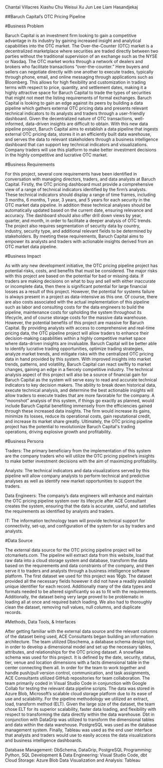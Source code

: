 Chantal Villacres
Xiashu Chu
Weisui Xu
Jun Lee
Liam Hasandjekaj

##Baruch Capital’s OTC Pricing Pipeline
 
#Business Problem
 
Baruch Capital is an investment firm looking to gain a competitive advantage in its industry by gaining increased insight and analytical capabilities into the OTC market. The Over-the-Counter (OTC) market is a decentralized marketplace where securities are traded directly between two parties without the traditional supervision of an exchange such as the NYSE or Nasdaq. The OTC market works through a network of dealers and brokers who facilitate transactions “over-the-counter.” Here buyers and sellers can negotiate directly with one another to execute trades, typically through phone, email, and online messaging through applications such as Bloomberg. This allows for high flexibility and customization in trading terms with respect to price, quantity, and settlement dates, making it a highly attractive space for Baruch Capital to trade the types of securities that might not meet the listing requirements of formal exchanges. Baruch Capital is looking to gain an edge against its peers by building a data pipeline which gathers external OTC pricing data and presents relevant technical indicators to its analysts and traders through a user-friendly dashboard. Given the decentralized nature of OTC transactions, well-informed, data-driven insights are difficult to obtain. With this new data pipeline project, Baruch Capital aims to establish a data pipeline that ingests external OTC pricing data, stores it in an efficiently built data warehouse, and serves the data to relevant stakeholders through a business intelligence dashboard that can support key technical indicators and visualizations. Company traders will use this platform to make better investment decisions in the highly competitive and lucrative OTC market.

#Business Requirements

For this project, several core requirements have been identified in conversation with managing directors, traders, and data analysts at Baruch Capital. Firstly, the OTC pricing dashboard must provide a comprehensive view of a range of technical indicators identified by the firm’s analysts. These technical indicators should display a range of time frames, including 3 months, 6 months, 1 year, 3 years, and 5 years for each security in the OTC market data pipeline. In addition these technical analyses should be automatically updated based on the current date, ensuring relevance and accuracy. The dashboard should also offer drill down views by year, quarter, and month, in order to facilitate a deeper analysis of OTC trends. The project also requires segmentation of security data by country, industry, security type, and additional relevant fields to be determined by stakeholders. By meeting these requirements, Baruch Capital aims to empower its analysts and traders with actionable insights derived from an OTC market data pipeline.
 
#Business Impact 

As with any new development initiative, the OTC pricing pipeline project has potential risks, costs, and benefits that must be considered. The major risks with this project are based on the potential for bad or missing data. If traders are making decisions on what to buy and sell with either inaccurate or incomplete data, then there is significant potential for large financial losses as a result of this project. However, the potential for systems failure is always present in a project as data-intensive as this one. Of course, there are also costs associated with the actual implementation of this pipeline such as labor and consulting costs for the data engineers to build the pipeline, maintenance costs for upholding the system throughout its lifecycle, and of course storage costs for the massive data warehouse.
However, the potential benefits of this project are massive for Baruch Capital. By providing analysts with access to comprehensive and real-time pricing data, the OTC pipeline project will allow traders to enhance their decision-making capabilities within a highly competitive market space where data-driven insights are invaluable. Baruch Capital will be better able to identify lucrative trading opportunities, optimize trading strategies, analyze market trends, and mitigate risks with the centralized OTC pricing data in hand provided by this system. With improved insights into market trends, patterns, and volatility, Baruch Capital can react swiftly to market changes, gaining an edge in a fiercely competitive industry. The technical analysis aspect of this project will also be a source of financial gain for Baruch Capital as the system will serve easy to read and accurate technical indicators to key decision makers. The ability to break down historical data, execute technical analysis, and determine the best actionable insights will allow traders to execute trades that are more favorable for the company. 
A “moonshot” analysis of this system, if things go exactly as planned, would include Baruch Capital benefiting immensely from the efficiencies gained through these increased data insights. The firm would increase its gains, minimize its losses, reduce its operational costs, gain reputational credit, and increase its market share greatly. Ultimately, the OTC pricing pipeline project has the potential to revolutionize Baruch Capital's trading operations, driving explosive growth and profitability.

#Business Persona

Traders: The primary beneficiary from the implementation of this system are the company traders who will utilize the OTC pricing pipeline’s insights to make better investment decisions with the aim of maximizing profitability.
 
Analysts: The technical indicators and data visualizations served by this pipeline will allow company analysts to perform technical and predictive analyses as well as identify new market opportunities to support the traders. 
 
Data Engineers: The company’s data engineers will enhance and maintain the OTC pricing pipeline system over its lifecycle after ACE Consultant creates the system, ensuring that the data is accurate, useful, and satisfies the requirements as identified by analysts and traders.

IT:  The information technology team will provide technical support for connectivity, set-up, and configuration of the system for us by traders and analysts. 

 
#Data Source
 
The external data source for the OTC pricing pipeline project will be otcmarkets.com. The pipeline will extract data from this website, load that raw data into a cloud storage system and database, transform the data based on the requirements and data constraints of the company, and then serve it to traders and analysts through a business intelligence software platform. The first dataset we used for this project was 16gb. The dataset provided all the necessary fields however it did not have a readily available unique identifier for each record. Additionally many of the data types and formats needed to be altered significantly so as to fit with the requirements. Additionally, the dataset being very large proved to be problematic in loading all at once and required batch loading. We also had to thoroughly clean the dataset, removing null values, null columns, and duplicate records.
 

#Methods,  Data Tools, & Interfaces
	
After getting familiar with the external data source and the relevant columns of the dataset being used, ACE Consultants began building an information architecture. The team utilized Dbschema, a database schema design tool,  in order to develop a dimensional model and set up the necessary tables, attributes, and relationships for the OTC pricing dataset. A snowflake schema was used for this project. It is defined by the date, security, status, tier, venue and location dimensions with a facts dimensional table in the center connecting them all. In order for the team to work together and handle push/pull version control, communication, and task assignments, ACE Consultants utilized GitHub repositories for team collaboration. The team primarily coded in Visual Studio Code in conjunction with Google Collab for testing the relevant data pipeline scripts. The data was stored in Azure Blob, Microsoft’s scalable cloud storage platform due to its ease of use and scalability. For the pipeline methodology we utilized an extract, load, transform method (ELT). Given the large size of the dataset, the team chose ELT for its superior scalability, faster data loading, and flexibility with respect to transforming the data directly within the data warehouse. Dbt in conjunction with DataGrip was utilized to transform the dimensional tables and data within the data warehouse. PostgreSQL was used as the database management system. Finally, Tableau was used as the end user interface that analysts and traders would use to easily access the data visualizations and business intelligence dashboards.

Database Management: DbSchema, DataGrip, PostgreSQL
Programming: Python, SQL
Development & Data Engineering: Visual Studio Code, dbt
Cloud Storage: Azure Blob
Data Visualization and Analysis: Tableau
